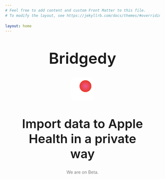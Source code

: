 ```yaml
---
# Feel free to add content and custom Front Matter to this file.
# To modify the layout, see https://jekyllrb.com/docs/themes/#overriding-theme-defaults

layout: home
---
```

<style>
.appIcon {
    display: block;
    margin-left: auto;
    margin-right: auto;
    margin-top: 5%;
    width: 15%;
    border-radius: 20%;
}
.title {
    display: block;
    text-align: center;
    margin-left: auto;
    margin-right: auto;
    margin-top: 10%;
    font-size: 50px;
    font-weight: 600;
    width: 80%;
    font-family: -apple-system;
}
.subtitle {
    display: block;
    text-align: center;
    margin-left: auto;
    margin-right: auto;
    margin-top: 10%;
    font-size: 40px;
    font-weight: 600;
    width: 80%;
    font-family: -apple-system;
}
.text {
    display: block;
    text-align: left;
    margin-left: auto;
    margin-right: auto;
    margin-top: 10%;
    font-size: 20px;
    font-weight: 300;
    width: 100%;
    font-family: -apple-system;
}
.img {
    display: block;
    margin-left: auto;
    margin-right: auto;
    margin-top: 30px;
    margin-bottom: 15px;
    width: 20%;
}
.img1 {
    display: block;
    margin-left: auto;
    margin-right: auto;
    width: 100%;
    border-radius: 20%;
}
.card {
  background: linear-gradient(0deg, rgba(212,138,83,1) 0%, rgba(179,80,75,1) 100%);
  border-radius: 20px;
  font-family: -apple-system;
  width: 100%;
  margin-top: 10%;
  margin-left: auto;
  margin-right: auto;
}
.cardText {
  text-align: left;
  width: 90%;
  margin-left: auto;
  margin-right: auto;
  font-family: Helvetica;
}
</style>

<body> 
    <div>
        <h1 class="title">Bridgedy</h1>
        <img class="appIcon" src="/assets/BridgedyLogo.svg"> 
        <h1 class="subtitle">Import data to Apple Health in a private way</h1>
        <p style="color: gray; text-align: center">We are on Beta.</p>
    </div>
</body>
